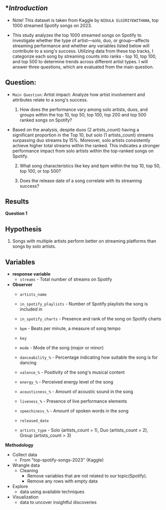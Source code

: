 **Introduction*
-

- Note! This dataset is taken from Kaggle by `NIDULA ELGIRIYEWITHANA`, top 1000 streamed Spotify songs on 2023. 

- This study analyzes the top 1000 streamed songs on Spotify to investigate whether the type of artist—solo, duo, or group—affects streaming performance and whether any variables listed below will contribute to a song's success. Utilizing data from these top tracks, I categorize each song by streaming counts into ranks - top 10, top 100, and top 500 to determine trends across different artist types. I will answer three questions, which are evaluated from the main question.


**Question:**
-
- `Main Question`: Artist impact: Analyze how artist involvement and attributes relate to a song's success.

    1. How does the performance vary among solo artists, duos, and groups within the top 10, top 50, top 100, top 200 and top 500 ranked songs on Spotify?
- Based on the analysis, despite duos (2 artists_count) having a significant proportion in the Top 10, but solo (1 artists_count) streams surpassing duo streams by 15%. Moreover, solo artists consistently achieve higher total streams within the ranked. This indicates a stronger performance impact from solo artists within the top-ranked songs on Spotify.
  
  2. What song characteristics like key and bpm within the top 10, top 50, top 100, or top 500?
  
  3. Does the release date of a song correlate with its streaming success?

**Results**
-
**Question 1**

**Hypothesis**
-
1. Songs with multiple artists perform better on streaming platforms than songs by solo artists.



**Variables**
-
 - **response variable**
      - `streams` - Total number of streams on Spotify
 - **Observer**
      - `artists_name`
      - `in_spotify_playlists` - Number of Spotify playlists the song is included in

      - `in_spotify_charts` - Presence and rank of the song on Spotify charts

      - `bpm` - Beats per minute, a measure of song tempo

      - `key`

      - `mode` - Mode of the song (major or minor)

      - `danceability_%` - Percentage indicating how suitable the song is for dancing

      - `valence_%` - Positivity of the song's musical content

      - `energy_%` - Perceived energy level of the song

      - `acousticness_%` - Amount of acoustic sound in the song

      - `liveness_%` - Presence of live performance elements

      - `speechiness_%` - Amount of spoken words in the song

      - `released_date`
      
      - `artists_type` - Solo (artists_count = 1), Duo (artists_count = 2), Group (artists_count > 3)

**Methodology**
 - Collect data 
    - From "top-spotify-songs-2023" (Kaggle)
 - Wrangle data 
    - Cleaning
         - Remove variables that are not related to our topic(Spotify).
         - Remove any rows with empty data
 - Explore 
    - data using available techniques
 - Visualization
    - data to uncover insightful discoveries
